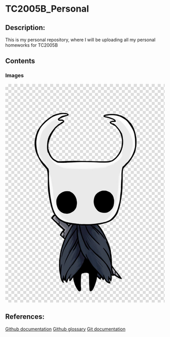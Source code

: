 # TC2005B_Personal

## Description: 

This is my personal repository, where I will be uploading all my personal homeworks for TC2005B

## Contents

### Images

![HollowKnight](Assets_ReadMe/hollow-knight-team-cherry-nintendo-switch-minecraft-darkest-dungeon-glory.jpg)

## References:

[Github documentation](https://docs.github.com/en)
[Github glossary](https://docs.github.com/en/get-started/learning-about-github/github-glossary)
[Git documentation](https://git-scm.com/doc)


